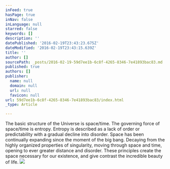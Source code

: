 ```yaml
---
inFeed: true
hasPage: true
inNav: false
inLanguage: null
starred: false
keywords: []
description: ''
datePublished: '2016-02-19T23:43:23.675Z'
dateModified: '2016-02-19T23:43:15.639Z'
title: ''
author: []
sourcePath: _posts/2016-02-19-59d7ee1b-6c8f-4265-8346-7e41893bac83.md
published: true
authors: []
publisher:
  name: null
  domain: null
  url: null
  favicon: null
url: 59d7ee1b-6c8f-4265-8346-7e41893bac83/index.html
_type: Article

---
```

The basic structure of the Universe is space/time. The governing force of space/time is entropy. Entropy is described as a lack of order or predictability with a gradual decline into disorder.  Space has been continually expanding since the moment of the big bang. Decaying from the highly organized properties of singularity, moving through space and time, opening to ever greater distance and disorder.  These principles create the space necessary for our existence, and give contrast the incredible beauty of life.
![](https://the-grid-user-content.s3-us-west-2.amazonaws.com/4c83817b-27f8-4e2b-8784-8a7426258e92.jpg)